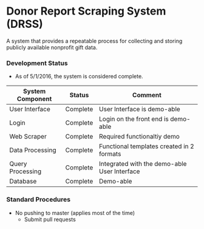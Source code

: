 # Donor Report Scraping System (DRSS)

A system that provides a repeatable process for collecting and storing publicly available nonprofit gift data.

### Development Status 

* As of 5/1/2016, the system is considered complete. 

System Component | Status | Comment
--- | --- | ---
User Interface | Complete | User Interface is demo-able
Login | Complete | Login on the front end is demo-able
Web Scraper | Complete | Required functionaltiy demo
Data Processing | Complete | Functional templates created in 2 formats
Query Processing | Complete | Integrated with the demo-able User Interface
Database | Complete | Demo-able

### Standard Procedures
* No pushing to master (applies most of the time)
  - Submit pull requests





